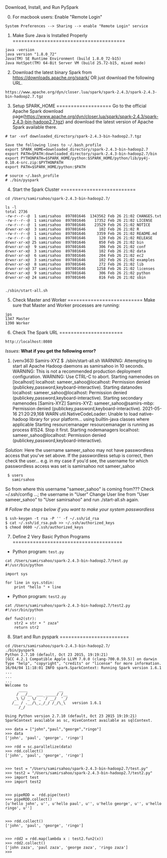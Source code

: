 Download, Install, and Run PySpark

0. For macbook users: Enable "Remote Login"

````
System Preferences --> Sharing --> enable "Remote Login" service
````

1. Make Sure Java is Installed Properly
=======================================
````
java -version
java version "1.8.0_72"
Java(TM) SE Runtime Environment (build 1.8.0_72-b15)
Java HotSpot(TM) 64-Bit Server VM (build 25.72-b15, mixed mode)
````

2. Download the latest binary Spark from https://downloads.apache.org/spark/ 
    OR
    just download the following URL.
```
https://www.apache.org/dyn/closer.lua/spark/spark-2.4.3/spark-2.4.3-bin-hadoop2.7.tgz
```

3. Setup SPARK_HOME
===================
Go to the official Apache Spark download page(https://www.apache.org/dyn/closer.lua/spark/spark-2.4.3/spark-2.4.3-bin-hadoop2.7.tgz) and download the latest version of Apache Spark available there. 

````
# tar -xvf downloaded_directory/spark-2.4.3-bin-hadoop2.7.tgz

Save the following lines to ~/.bash_profile
export SPARK_HOME=downloaded_directory/spark-2.4.3-bin-hadoop2.7
export PATH=$PATH:downloaded_directory/spark-2.4.3-bin-hadoop2.7/bin
export PYTHONPATH=$SPARK_HOME/python:$SPARK_HOME/python/lib/py4j-0.10.4-src.zip:$PYTHONPATH
export PATH=$SPARK_HOME/python:$PATH

# source ~/.bash_profile
# ./bin/pyspark

````

4. Start the Spark Cluster
==========================
````
cd /Users/samirsahoo/spark-2.4.3-bin-hadoop2.7/

ls -l
total 2736
-rw-r--r--@  1 samirsahoo  897801646  1343562 Feb 26 21:02 CHANGES.txt
-rw-r--r--@  1 samirsahoo  897801646    17352 Feb 26 21:02 LICENSE
-rw-r--r--@  1 samirsahoo  897801646    23529 Feb 26 21:02 NOTICE
drwxr-xr-x@  3 samirsahoo  897801646      102 Feb 26 21:02 R
-rw-r--r--@  1 samirsahoo  897801646     3359 Feb 26 21:02 README.md
-rw-r--r--@  1 samirsahoo  897801646      120 Feb 26 21:02 RELEASE
drwxr-xr-x@ 25 samirsahoo  897801646      850 Feb 26 21:02 bin
drwxr-xr-x@  9 samirsahoo  897801646      306 Feb 26 21:02 conf
drwxr-xr-x@  3 samirsahoo  897801646      102 Feb 26 21:02 data
drwxr-xr-x@  6 samirsahoo  897801646      204 Feb 26 21:02 ec2
drwxr-xr-x@  3 samirsahoo  897801646      102 Feb 26 21:02 examples
drwxr-xr-x@  8 samirsahoo  897801646      272 Feb 26 21:02 lib
drwxr-xr-x@ 37 samirsahoo  897801646     1258 Feb 26 21:02 licenses
drwxr-xr-x@  9 samirsahoo  897801646      306 Feb 26 21:02 python
drwxr-xr-x@ 24 samirsahoo  897801646      816 Feb 26 21:02 sbin


./sbin/start-all.sh
````

5. Check Master and Worker
==========================
Make sure that Master and Worker processes are running:

````
jps
1347 Master
1390 Worker
````

6. Check The Spark URL
======================

````
http://localhost:8080
````

*Issues*:
**What if you get the following error?**

1. (venv363) Samirs-XYZ $ ./sbin/start-all.sh
    WARNING: Attempting to start all Apache Hadoop daemons as samirsahoo in 10 seconds.
    WARNING: This is not a recommended production deployment configuration.
    WARNING: Use CTRL-C to abort.
    Starting namenodes on [localhost]
    localhost: sameer_sahoo@localhost: Permission denied (publickey,password,keyboard-interactive).
    Starting datanodes
    localhost: sameer_sahoo@localhost: Permission denied (publickey,password,keyboard-interactive).
    Starting secondary namenodes [Samirs-XYZ]
    Samirs-XYZ: sameer_sahoo@samirs-mbp: Permission denied (publickey,password,keyboard-interactive).
    2021-05-16 21:20:29,168 WARN util.NativeCodeLoader: Unable to load native-hadoop library for your platform... using builtin-java classes where applicable
    Starting resourcemanager
    resourcemanager is running as process 81524.  Stop it first.
    Starting nodemanagers
    localhost: sameer_sahoo@localhost: Permission denied (publickey,password,keyboard-interactive).


*Solution*: Here the username sameer_sahoo may not have passwordless access that you've set above. If the passwordless setup is correct, then check the user... e.g. in my case if you'd see, the username for which passwordless access was set is samirsahoo not sameer_sahoo

```
 $ users
   samirsahoo
```

So from where this username "sameer_sahoo" is coming from??? Check ~/.ssh/config ...; the username in "User" Change User line from "User sameer_sahoo" to "User samirsahoo" and run ./start-all.sh again.

*# Follow the steps below if you want to make your system passwordless*

```
$ ssh-keygen -t rsa -P '' -f ~/.ssh/id_rsa
$ cat ~/.ssh/id_rsa.pub >> ~/.ssh/authorized_keys
$ chmod 0600 ~/.ssh/authorized_keys
```

7. Define 2 Very Basic Python Programs
======================================

* Python program: ````test.py````

````
cat /Users/samirsahoo/spark-2.4.3-bin-hadoop2.7/test.py
#!/usr/bin/python

import sys

for line in sys.stdin:
	print "hello " + line
````

* Python program: ````test2.py````
	
````	
cat /Users/samirsahoo/spark-2.4.3-bin-hadoop2.7/test2.py
#!/usr/bin/python

def fun2(str):
	str2 = str + " zaza"
	return str2
````

8. Start and Run pyspark
========================
````
cd /Users/samirsahoo/spark-2.4.3-bin-hadoop2.7/
./bin/pyspark
Python 2.7.10 (default, Oct 23 2015, 19:19:21)
[GCC 4.2.1 Compatible Apple LLVM 7.0.0 (clang-700.0.59.5)] on darwin
Type "help", "copyright", "credits" or "license" for more information.
16/04/04 11:18:01 INFO spark.SparkContext: Running Spark version 1.6.1
...
...
...
Welcome to
      ____              __
     / __/__  ___ _____/ /__
    _\ \/ _ \/ _ `/ __/  '_/
   /__ / .__/\_,_/_/ /_/\_\   version 1.6.1
      /_/

Using Python version 2.7.10 (default, Oct 23 2015 19:19:21)
SparkContext available as sc, HiveContext available as sqlContext.

>>> data = ["john","paul","george","ringo"]
>>> data
['john', 'paul', 'george', 'ringo']

>>> rdd = sc.parallelize(data)
>>> rdd.collect()
['john', 'paul', 'george', 'ringo']


>>> test = "/Users/samirsahoo/spark-2.4.3-bin-hadoop2.7/test.py"
>>> test2 = "/Users/samirsahoo/spark-2.4.3-bin-hadoop2.7/test2.py"
>>> import test
>>> import test2


>>> pipeRDD =  rdd.pipe(test)
>>> pipeRDD.collect()
[u'hello john', u'', u'hello paul', u'', u'hello george', u'', u'hello ringo', u'']


>>> rdd.collect()
['john', 'paul', 'george', 'ringo']


>>> rdd2 = rdd.map(lambda x : test2.fun2(x))
>>> rdd2.collect()
['john zaza', 'paul zaza', 'george zaza', 'ringo zaza']
>>>
````

